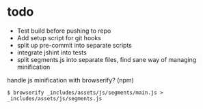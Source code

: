 # todo
* Test build before pushing to repo
* Add setup script for git hooks
* split up pre-commit into separate scripts
* integrate jshint into tests
* split segments.js into separate files, find sane way of managing minification

handle js minification with browserify? (npm)
```
$ browserify _includes/assets/js/segments/main.js > _includes/assets/js/segments.js
```
